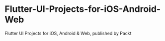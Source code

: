 # Flutter-UI-Projects-for-iOS-Android-Web
Flutter UI Projects for iOS, Android &amp; Web, published by Packt
